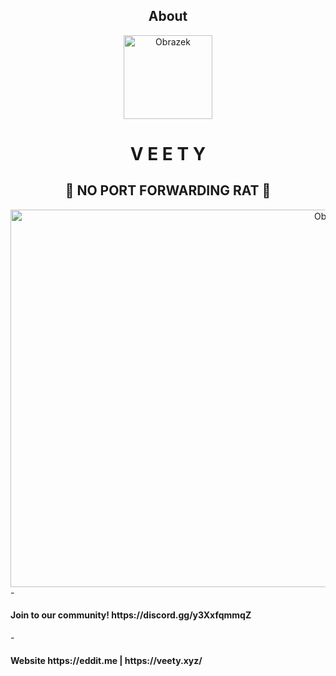 

<div align="center">
  <h2> About </h2>
</div>

<div align="center">
 <center> <img src="https://i.imgur.com/EQTT215.png" alt="Obrazek" width="142" height="134"> </center>
  <h1>V E E T Y</h1>
  <h2>🐀 NO PORT FORWARDING RAT 🐀</h2>
   <center> <img src="https://i.imgur.com/SXeky82.gif" alt="Obrazek" width="1012" height="604"> </center>

</div>
<div align="left">
  - <h4>Join to our community! https://discord.gg/y3XxfqmmqZ</h4>
</div>

<div align="left">
  - <h4> Website https://eddit.me | https://veety.xyz/</h4>
</div>
